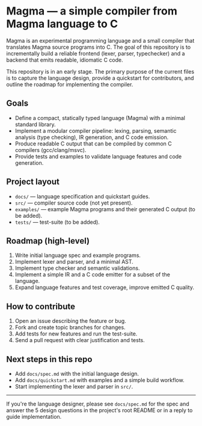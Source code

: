 # Magma — a simple compiler from Magma language to C

Magma is an experimental programming language and a small compiler that translates Magma source programs into C. The goal of this repository is to incrementally build a reliable frontend (lexer, parser, typechecker) and a backend that emits readable, idiomatic C code.

This repository is in an early stage. The primary purpose of the current files is to capture the language design, provide a quickstart for contributors, and outline the roadmap for implementing the compiler.

## Goals

- Define a compact, statically typed language (Magma) with a minimal standard library.
- Implement a modular compiler pipeline: lexing, parsing, semantic analysis (type checking), IR generation, and C code emission.
- Produce readable C output that can be compiled by common C compilers (gcc/clang/msvc).
- Provide tests and examples to validate language features and code generation.

## Project layout

- `docs/` — language specification and quickstart guides.
- `src/` — compiler source code (not yet present).
- `examples/` — example Magma programs and their generated C output (to be added).
- `tests/` — test-suite (to be added).

## Roadmap (high-level)

1. Write initial language spec and example programs.
2. Implement lexer and parser, and a minimal AST.
3. Implement type checker and semantic validations.
4. Implement a simple IR and a C code emitter for a subset of the language.
5. Expand language features and test coverage, improve emitted C quality.

## How to contribute

1. Open an issue describing the feature or bug.
2. Fork and create topic branches for changes.
3. Add tests for new features and run the test-suite.
4. Send a pull request with clear justification and tests.

## Next steps in this repo

- Add `docs/spec.md` with the initial language design.
- Add `docs/quickstart.md` with examples and a simple build workflow.
- Start implementing the lexer and parser in `src/`.

---

If you're the language designer, please see `docs/spec.md` for the spec and answer the 5 design questions in the project's root README or in a reply to guide implementation.
